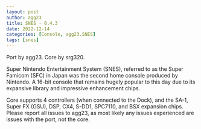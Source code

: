 ```yaml
---
layout: post
author: agg23
title: SNES - 0.4.3
date: 2022-12-14
categories: [Console, agg23.SNES]
tags: [snes]
---
```

Port by agg23. Core by srg320.

Super Nintendo Entertainment System (SNES), referred to as the Super Famicom (SFC) in Japan was the second home console produced by Nintendo. A 16-bit console that remains hugely popular to this day due to its expansive library and impressive enhancement chips.

Core supports 4 controllers (when connected to the Dock), and the SA-1, Super FX (GSU), DSP, CX4, S-DD1, SPC7110, and BSX expansion chips. Please report all issues to agg23, as most likely any issues experienced are issues with the port, not the core.
